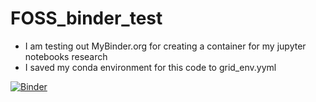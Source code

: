 # FOSS_binder_test
* I am testing out MyBinder.org for creating a container for my jupyter notebooks research 
* I saved my conda environment for this code to grid_env.yyml



[![Binder](https://mybinder.org/badge_logo.svg)](https://mybinder.org/v2/gh/aboatwr/FOSS_binder_test/HEAD)

